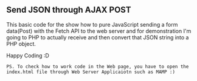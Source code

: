 ## Send JSON through AJAX POST

This basic code for the show how to pure JavaScript sending a form data(Post) with the Fetch API to the web server and for demonstration I'm going to PHP to actually receive and then convert that JSON string into a PHP object.

Happy Coding :D

    PS. To check how to work code in the Web page, you have to open the index.html file through Web Server Applicaiotn such as MAMP :)